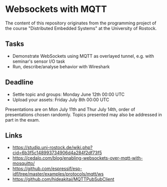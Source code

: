 # Websockets with MQTT
The content of this repository originates from the programming project of the course "Distributed Embedded Systems" at the University of Rostock.

## Tasks
* Demonstrate WebSockets using MQTT as overlayed tunnel, e.g. with seminar's sensor I/O task
* Run, describe/analyse behavior with Wireshark

## Deadline
* Settle topic and groups: Monday June 12th 00:00 UTC
* Upload your assets: Friday July 8th 00:00 UTC
 
Presentations are on Mon July 11th and Thur July 14th, order of presentations chosen randomly. Topics presented may also be addressed in part in the exam.

## Links
* https://studip.uni-rostock.de/wiki.php?cid=6b3f5c148993734906d4a284f2df73f5
* https://cedalo.com/blog/enabling-websockets-over-mqtt-with-mosquitto/
* https://github.com/espressif/esp-idf/tree/master/examples/protocols/mqtt/ws
* https://github.com/hideakitai/MQTTPubSubClient
